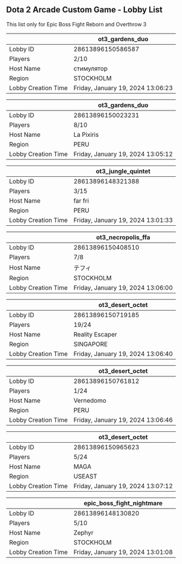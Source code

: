 ## Dota 2 Arcade Custom Game - Lobby List

This list only for Epic Boss Fight Reborn and Overthrow 3

|  | ot3_gardens_duo |
| ------ | ------ |
| Lobby ID | 28613896150586587 |
| Players | 2/10 |
| Host Name | стимулятор |
| Region | STOCKHOLM |
| Lobby Creation Time | Friday, January 19, 2024 13:06:23 |


|  | ot3_gardens_duo |
| ------ | ------ |
| Lobby ID | 28613896150023231 |
| Players | 8/10 |
| Host Name | La Pixiris |
| Region | PERU |
| Lobby Creation Time | Friday, January 19, 2024 13:05:12 |


|  | ot3_jungle_quintet |
| ------ | ------ |
| Lobby ID | 28613896148321388 |
| Players | 3/15 |
| Host Name | far fri |
| Region | PERU |
| Lobby Creation Time | Friday, January 19, 2024 13:01:33 |


|  | ot3_necropolis_ffa |
| ------ | ------ |
| Lobby ID | 28613896150408510 |
| Players | 7/8 |
| Host Name | テフィ |
| Region | STOCKHOLM |
| Lobby Creation Time | Friday, January 19, 2024 13:06:00 |


|  | ot3_desert_octet |
| ------ | ------ |
| Lobby ID | 28613896150719185 |
| Players | 19/24 |
| Host Name | Reality Escaper |
| Region | SINGAPORE |
| Lobby Creation Time | Friday, January 19, 2024 13:06:40 |


|  | ot3_desert_octet |
| ------ | ------ |
| Lobby ID | 28613896150761812 |
| Players | 1/24 |
| Host Name | Vernedomo |
| Region | PERU |
| Lobby Creation Time | Friday, January 19, 2024 13:06:46 |


|  | ot3_desert_octet |
| ------ | ------ |
| Lobby ID | 28613896150965623 |
| Players | 5/24 |
| Host Name | MAGA |
| Region | USEAST |
| Lobby Creation Time | Friday, January 19, 2024 13:07:12 |


|  | epic_boss_fight_nightmare |
| ------ | ------ |
| Lobby ID | 28613896148130820 |
| Players | 5/10 |
| Host Name | Zephyr |
| Region | STOCKHOLM |
| Lobby Creation Time | Friday, January 19, 2024 13:01:08 |


